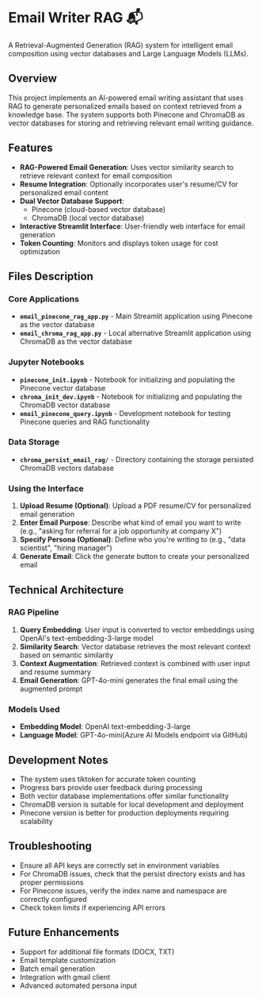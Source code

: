 # Email Writer RAG 📬

A Retrieval-Augmented Generation (RAG) system for intelligent email composition using vector databases and Large Language Models (LLMs).

## Overview

This project implements an AI-powered email writing assistant that uses RAG to generate personalized emails based on context retrieved from a knowledge base. The system supports both Pinecone and ChromaDB as vector databases for storing and retrieving relevant email writing guidance.

## Features

- **RAG-Powered Email Generation**: Uses vector similarity search to retrieve relevant context for email composition
- **Resume Integration**: Optionally incorporates user's resume/CV for personalized email content
- **Dual Vector Database Support**: 
  - Pinecone (cloud-based vector database)
  - ChromaDB (local vector database)
- **Interactive Streamlit Interface**: User-friendly web interface for email generation
- **Token Counting**: Monitors and displays token usage for cost optimization

## Files Description

### Core Applications
- **`email_pinecone_rag_app.py`** - Main Streamlit application using Pinecone as the vector database
- **`email_chroma_rag_app.py`** - Local alternative Streamlit application using ChromaDB as the vector database

### Jupyter Notebooks
- **`pinecone_init.ipynb`** - Notebook for initializing and populating the Pinecone vector database
- **`chroma_init_dev.ipynb`** - Notebook for initializing and populating the ChromaDB vector database
- **`email_pinecone_query.ipynb`** - Development notebook for testing Pinecone queries and RAG functionality

### Data Storage
- **`chroma_persist_email_rag/`** - Directory containing the storage persisted ChromaDB vectors database



### Using the Interface

1. **Upload Resume (Optional)**: Upload a PDF resume/CV for personalized email generation
2. **Enter Email Purpose**: Describe what kind of email you want to write (e.g., "asking for referral for a job opportunity at company X")
3. **Specify Persona (Optional)**: Define who you're writing to (e.g., "data scientist", "hiring manager")
4. **Generate Email**: Click the generate button to create your personalized email

## Technical Architecture

### RAG Pipeline
1. **Query Embedding**: User input is converted to vector embeddings using OpenAI's text-embedding-3-large model
2. **Similarity Search**: Vector database retrieves the most relevant context based on semantic similarity
3. **Context Augmentation**: Retrieved context is combined with user input and resume summary
4. **Email Generation**: GPT-4o-mini generates the final email using the augmented prompt

### Models Used
- **Embedding Model**: OpenAI text-embedding-3-large
- **Language Model**: GPT-4o-mini(Azure AI Models endpoint via GitHub)

## Development Notes

- The system uses tiktoken for accurate token counting
- Progress bars provide user feedback during processing
- Both vector database implementations offer similar functionality
- ChromaDB version is suitable for local development and deployment
- Pinecone version is better for production deployments requiring scalability

## Troubleshooting

- Ensure all API keys are correctly set in environment variables
- For ChromaDB issues, check that the persist directory exists and has proper permissions
- For Pinecone issues, verify the index name and namespace are correctly configured
- Check token limits if experiencing API errors

## Future Enhancements

- Support for additional file formats (DOCX, TXT)
- Email template customization
- Batch email generation
- Integration with gmail client
- Advanced automated persona input
